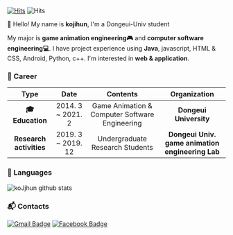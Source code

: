 [![Hits](https://hits.seeyoufarm.com/api/count/incr/badge.svg?url=https%3A%2F%2Fgithub.com%2Fkojihun&count_bg=%2379C83D&title_bg=%23555555&icon=&icon_color=%23E7E7E7&title=visitor&edge_flat=false)](https://hits.seeyoufarm.com)
![Hits](https://img.shields.io/github/followers/kojihun?label=Follow)

:wave: Hello! My name is **kojihun**, I'm a Dongeui-Univ student

 My major is **game animation engineering:video_game:** and **computer software engineering:computer:**. I have project experience using **Java**, javascript, HTML & CSS, Android, Python, c++. I'm interested in **web & application**.

### :purple_heart: Career

| **Type** | **Date** | **Contents** | **Organization** |
|:--------:|:--------:|:--------:|:--------:|
| **:mortar_board: Education** | 2014. 3 ~ 2021. 2 | Game Animation & Computer Software Engineering | **Dongeui University** |
| **Research activities** | 2019. 3 ~ 2019. 12 | Undergraduate Research Students | **Dongeui Univ. game animation engineering Lab** |

### :diamond_shape_with_a_dot_inside: Languages

![koJjhun github stats](https://github-readme-stats.vercel.app/api?username=kojihun&show_icons=true&theme=tokyonight)

### :mailbox_with_mail: Contacts
[![Gmail Badge](https://img.shields.io/badge/Gmail-d14836?style=flat-square&logo=Gmail&logoColor=white&link=mailto:chr6502@gmail.com)](mailto:chr6502@gmail.com) [![Facebook Badge](https://img.shields.io/badge/facebook-1877f2?style=flat-square&logo=facebook&logoColor=white&link=https://www.facebook.com/profile.php?id=100006420872151)](https://www.facebook.com/profile.php?id=100006420872151)
